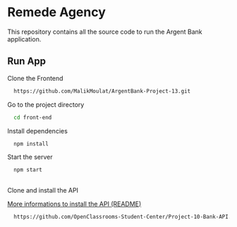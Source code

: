 
# Remede Agency

This repository contains all the source code to run the Argent Bank application.


## Run App

Clone the Frontend

```bash
  https://github.com/MalikMoulat/ArgentBank-Project-13.git
```

Go to the project directory

```bash
  cd front-end
```

Install dependencies

```bash
  npm install
```

Start the server

```bash
  npm start
```
##
Clone and install the API

[More informations to install the API (README)](https://github.com/OpenClassrooms-Student-Center/Project-10-Bank-API)

```bash
  https://github.com/OpenClassrooms-Student-Center/Project-10-Bank-API.git
```
